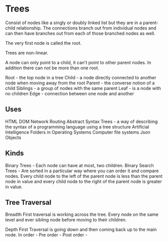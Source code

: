 # Trees

Consist of nodes like a singly or doubly linked list but they are in a parent-child relationship. The connections branch out from individual nodes and can then have branches out from each of those branched nodes as well.

The very first node is called the root.

Trees are non-linear.

A node can only point to a child, it can't point to other parent nodes. In addition there can not be more than one root.

Root - the top node in a tree
Child - a node directly connected to another node when moving away from the root
Parent - the converse notion of a child
Siblings - a group of nodes with the same parent
Leaf - is a node with no children
Edge - connection between one node and another

## Uses

HTML DOM
Network Routing
Abstract Syntax Trees - a way of describing the syntax of a programming language using a tree structure
Artificial Intelligence
Folders in Operating Systems
Computer file systems
Json Objects

## Kinds

Binary Trees - Each node can have at most, two children.
Binary Search Trees - Are sorted in a particular way where you can order it and compare nodes. Every child node to the left of the parent node is less than the parent node in value and every child node to the right of the parent node is greater in value.

## Tree Traversal

Breadth First traversal is working across the tree. Every node on the same level and ever sibling node before moving to their children.

Depth First Traversal is going down and then coming back up to the main node.
    In order -
    Pre order -
    Post order - 

